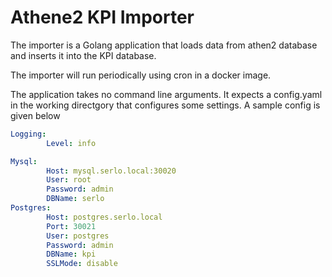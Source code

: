# Athene2 KPI Importer

The importer is a Golang application that loads data from athen2 database and inserts it into the KPI database.

The importer will run periodically using cron in a docker image.

The application takes no command line arguments. It expects a config.yaml in the working directgory that configures some settings. A sample config is given below

```yaml
Logging:
        Level: info

Mysql:
        Host: mysql.serlo.local:30020
        User: root
        Password: admin
        DBName: serlo
Postgres:
        Host: postgres.serlo.local
        Port: 30021
        User: postgres
        Password: admin
        DBName: kpi
        SSLMode: disable
```
